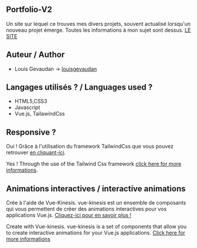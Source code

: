 ## Portfolio-V2

Un site sur lequel ce trouves mes divers projets, souvent actualisé lorsqu'un nouveau projet émerge. Toutes les informations à mon sujet sont dessus.  [LE SITE](https://louisgevaudan.github.io/)

## Auteur / Author

* Louis Gevaudan -> [louisgevaudan](https://github.com/louisgevaudan)


## Langages utilisés ? / Languages used ?

* HTML5,CSS3
* Javascript
* Vue.js, TailawindCss

## Responsive ?

Oui ! Grâce à l'utilisation du framework TailwindCss que vous pouvez retrouver [en cliquant-ici](https://tailwindcss.com/).

Yes ! Through the use of the Tailwind Css framework [click here for more informations](https://tailwindcss.com/).

## Animations interactives / interactive animations

Crée à l'aide de Vue-Kinesis.
vue-kinesis est un ensemble de composants qui vous permettent de créer des animations interactives pour vos applications Vue.js.
[Cliquez-ici pour en savoir plus !](https://aminerman.com/kinesis/#/)

Create with Vue-kinesis.
vue-kinesis is a set of components that allow you to create interactive animations for your Vue.js applications. [Click here for more informations](https://aminerman.com/kinesis/#/)

